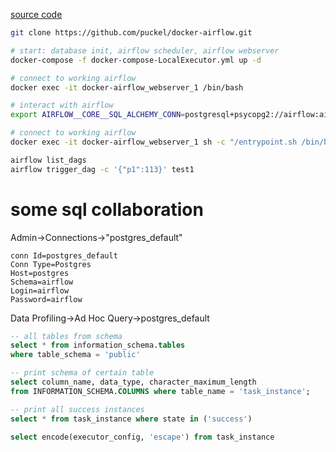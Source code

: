 [source code](https://github.com/puckel/docker-airflow)
```sh
git clone https://github.com/puckel/docker-airflow.git
```

```sh
# start: database init, airflow scheduler, airflow webserver
docker-compose -f docker-compose-LocalExecutor.yml up -d
```

```sh
# connect to working airflow
docker exec -it docker-airflow_webserver_1 /bin/bash

# interact with airflow
export AIRFLOW__CORE__SQL_ALCHEMY_CONN=postgresql+psycopg2://airflow:airflow@postgres:5432/airflow
```

```sh
# connect to working airflow
docker exec -it docker-airflow_webserver_1 sh -c "/entrypoint.sh /bin/bash"
```

```sh
airflow list_dags
airflow trigger_dag -c '{"p1":113}' test1
```

# some sql collaboration 
Admin->Connections->"postgres_default"
```properties
conn Id=postgres_default
Conn Type=Postgres
Host=postgres
Schema=airflow
Login=airflow
Password=airflow
```
Data Profiling->Ad Hoc Query->postgres_default


```sql
-- all tables from schema
select * from information_schema.tables
where table_schema = 'public'

-- print schema of certain table
select column_name, data_type, character_maximum_length
from INFORMATION_SCHEMA.COLUMNS where table_name = 'task_instance';

-- print all success instances
select * from task_instance where state in ('success')

select encode(executor_config, 'escape') from task_instance

```